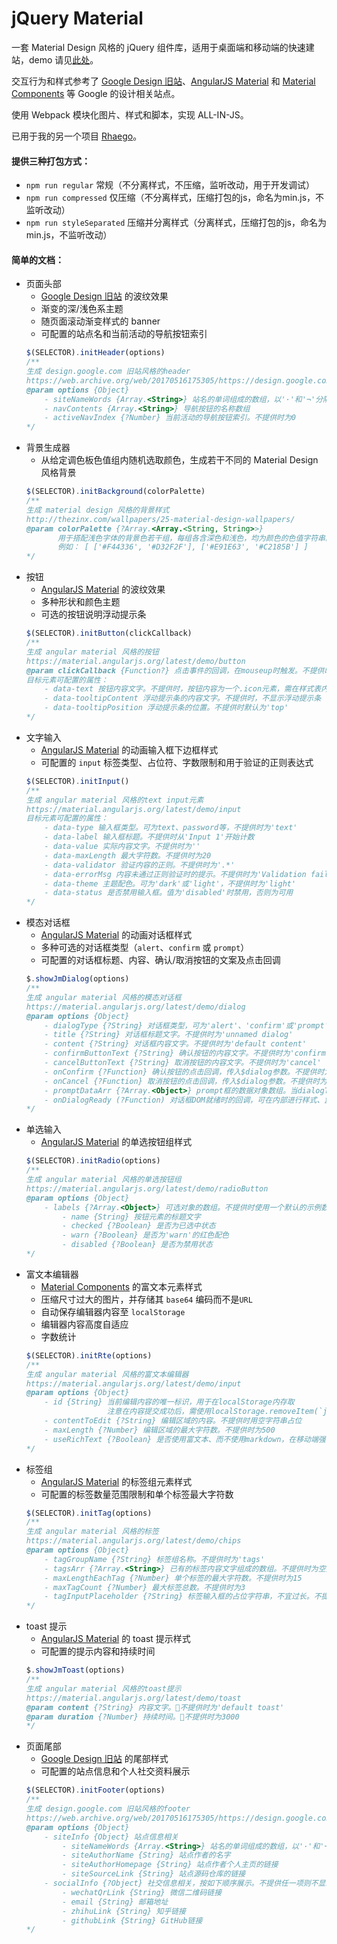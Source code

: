 # jQuery Material

一套 Material Design 风格的 jQuery 组件库，适用于桌面端和移动端的快速建站，demo 请见[此处](https://youknowznm.github.io/demos/jquery-material/)。  

交互行为和样式参考了 [Google Design 旧站](https://web.archive.org/web/20170516175305/https://design.google.com)、[AngularJS Material](https://material.angularjs.org/latest/) 和 [Material Components](https://material.io/components/web/catalog/) 等 Google 的设计相关站点。

使用 Webpack 模块化图片、样式和脚本，实现 ALL-IN-JS。

已用于我的另一个项目 [Rhaego](https://github.com/youknowznm/rhaego)。

#### 提供三种打包方式：
- `npm run regular` 常规（不分离样式，不压缩，监听改动，用于开发调试）
- `npm run compressed` 仅压缩（不分离样式，压缩打包的js，命名为min.js，不监听改动）
- `npm run styleSeparated` 压缩并分离样式（分离样式，压缩打包的js，命名为min.js，不监听改动）

#### 简单的文档：
- 页面头部
    - [Google Design 旧站](https://web.archive.org/web/20170516175305/https://design.google.com) 的波纹效果
    - 渐变的深/浅色系主题
    - 随页面滚动渐变样式的 banner
    - 可配置的站点名和当前活动的导航按钮索引
    ```javascript
    $(SELECTOR).initHeader(options)
    /**
    生成 design.google.com 旧站风格的header
    https://web.archive.org/web/20170516175305/https://design.google.com
    @param options {Object}
        - siteNameWords {Array.<String>} 站名的单词组成的数组，以'·'和'¬'分隔
        - navContents {Array.<String>} 导航按钮的名称数组
        - activeNavIndex {?Number} 当前活动的导航按钮索引。不提供时为0
    */
    ```
- 背景生成器
    - 从给定调色板色值组内随机选取颜色，生成若干不同的 Material Design 风格背景
    ```javascript
    $(SELECTOR).initBackground(colorPalette)
    /**
    生成 material design 风格的背景样式
    http://thezinx.com/wallpapers/25-material-design-wallpapers/
    @param colorPalette {?Array.<Array.<String, String>>}
           用于搭配浅色字体的背景色若干组，每组各含深色和浅色，均为颜色的色值字符串。
           例如： [ ['#F44336', '#D32F2F'], ['#E91E63', '#C2185B'] ]
    */
    ```
- 按钮
    - [AngularJS Material](https://material.angularjs.org/latest/demo/button) 的波纹效果
    - 多种形状和颜色主题
    - 可选的按钮说明浮动提示条
    ```javascript
    $(SELECTOR).initButton(clickCallback)
    /**
    生成 angular material 风格的按钮
    https://material.angularjs.org/latest/demo/button
    @param clickCallback {Function?} 点击事件的回调，在mouseup时触发。不提供时传入空方法
    目标元素可配置的属性：
        - data-text 按钮内容文字。不提供时，按钮内容为一个.icon元素，需在样式表内自行设置背景url
        - data-tooltipContent 浮动提示条的内容文字。不提供时，不显示浮动提示条
        - data-tooltipPosition 浮动提示条的位置。不提供时默认为'top'
    */
    ```
- 文字输入
    - [AngularJS Material](https://material.angularjs.org/latest/demo/input) 的动画输入框下边框样式
    - 可配置的 `input` 标签类型、占位符、字数限制和用于验证的正则表达式
    ```javascript
    $(SELECTOR).initInput()
    /**
    生成 angular material 风格的text input元素
    https://material.angularjs.org/latest/demo/input
    目标元素可配置的属性：
        - data-type 输入框类型。可为text、password等，不提供时为'text'
        - data-label 输入框标题。不提供时从'Input 1'开始计数
        - data-value 实际内容文字。不提供时为''
        - data-maxLength 最大字符数。不提供时为20
        - data-validator 验证内容的正则。不提供时为'.*'
        - data-errorMsg 内容未通过正则验证时的提示。不提供时为'Validation failed.'
        - data-theme 主题配色。可为'dark'或'light'，不提供时为'light'
        - data-status 是否禁用输入框。值为'disabled'时禁用，否则为可用
    */
    ```
- 模态对话框
    - [AngularJS Material](https://material.angularjs.org/latest/demo/dialog) 的动画对话框样式
    - 多种可选的对话框类型（`alert`、`confirm` 或 `prompt`）
    - 可配置的对话框标题、内容、确认/取消按钮的文案及点击回调
    ```javascript
    $.showJmDialog(options)
    /**
    生成 angular material 风格的模态对话框
    https://material.angularjs.org/latest/demo/dialog
    @param options {Object}
        - dialogType {?String} 对话框类型，可为'alert'、'confirm'或'prompt'。不提供时为'alert'
        - title {?String} 对话框标题文字。不提供时为'unnamed dialog'
        - content {?String} 对话框内容文字。不提供时为'default content'
        - confirmButtonText {?String} 确认按钮的内容文字。不提供时为'confirm'
        - cancelButtonText {?String} 取消按钮的内容文字。不提供时为'cancel'
        - onConfirm {?Function} 确认按钮的点击回调，传入$dialog参数。不提供时为一个空方法
        - onCancel {?Function} 取消按钮的点击回调，传入$dialog参数。不提供时为一个空方法
        - promptDataArr {?Array.<Object>} prompt框的数据对象数组。当dialogType为prompt时必须提供
        - onDialogReady (?Function) 对话框DOM就绪时的回调，可在内部进行样式、监听等的处理。不提供时为一个空方法
    */
    ```
- 单选输入
    - [AngularJS Material](https://material.angularjs.org/latest/demo/radio) 的单选按钮组样式
    ```javascript
    $(SELECTOR).initRadio(options)
    /**
    生成 angular material 风格的单选按钮组
    https://material.angularjs.org/latest/demo/radioButton
    @param options {Object}
        - labels {?Array.<Object>} 可选对象的数组。不提供时使用一个默认的示例数组
            - name {String} 按钮元素的标题文字
            - checked {?Boolean} 是否为已选中状态
            - warn {?Boolean} 是否为'warn'的红色配色
            - disabled {?Boolean} 是否为禁用状态
    */
    ```
- 富文本编辑器
    - [Material Components](https://material.io/components/web/catalog/typography/) 的富文本元素样式
    - 压缩尺寸过大的图片，并存储其 `base64` 编码而不是`URL`
    - 自动保存编辑器内容至 `localStorage`
    - 编辑器内容高度自适应
    - 字数统计
    ```javascript
    $(SELECTOR).initRte(options)
    /**
    生成 angular material 风格的富文本编辑器
    https://material.angularjs.org/latest/demo/input
    @param options {Object}
        - id {String} 当前编辑内容的唯一标识，用于在localStorage内存取
                      注意在内容提交成功后，需使用localStorage.removeItem(`jmRteDraft-${id}`)手动删除草稿
        - contentToEdit {?String} 编辑区域的内容。不提供时用空字符串占位
        - maxLength {?Number} 编辑区域的最大字符数。不提供时为500
        - useRichText {?Boolean} 是否使用富文本、而不使用markdown，在移动端强制为false。为false时隐藏编辑工具栏。不提供时为true
    */
    ```
- 标签组
    - [AngularJS Material](https://material.angularjs.org/latest/demo/chips) 的标签组元素样式
    - 可配置的标签数量范围限制和单个标签最大字符数
    ```javascript
    $(SELECTOR).initTag(options)
    /**
    生成 angular material 风格的标签
    https://material.angularjs.org/latest/demo/chips
    @param options {Object}
        - tagGroupName {?String} 标签组名称。不提供时为'tags'
        - tagsArr {?Array.<String>} 已有的标签内容文字组成的数组。不提供时为空数组
        - maxLengthEachTag {?Number} 单个标签的最大字符数。不提供时为15
        - maxTagCount {?Number} 最大标签总数。不提供时为3
        - tagInputPlaceholder {?String} 标签输入框的占位字符串，不宜过长。不提供时为'Enter a tag...'
    */
    ```
- toast 提示
    - [AngularJS Material](https://material.angularjs.org/latest/demo/toast) 的 toast 提示样式
    - 可配置的提示内容和持续时间
    ```javascript
    $.showJmToast(options)
    /**
    生成 angular material 风格的toast提示
    https://material.angularjs.org/latest/demo/toast
    @param content {?String} 内容文字。不提供时为'default toast'
    @param duration {?Number} 持续时间。不提供时为3000
    */
    ```
- 页面尾部
    - [Google Design 旧站](https://web.archive.org/web/20170516175305/https://design.google.com) 的尾部样式
    - 可配置的站点信息和个人社交资料展示
    ```javascript
    $(SELECTOR).initFooter(options)
    /**
    生成 design.google.com 旧站风格的footer
    https://web.archive.org/web/20170516175305/https://design.google.com
    @param options {Object}
        - siteInfo {Object} 站点信息相关
            - siteNameWords {Array.<String>} 站名的单词组成的数组，以'·'和'¬'分隔
            - siteAuthorName {String} 站点作者的名字
            - siteAuthorHomepage {String} 站点作者个人主页的链接
            - siteSourceLink {String} 站点源码仓库的链接
        - socialInfo {?Object} 社交信息相关，按如下顺序展示。不提供任一项则不显示其
            - wechatQrLink {String} 微信二维码链接
            - email {String} 邮箱地址
            - zhihuLink {String} 知乎链接
            - githubLink {String} GitHub链接
    */
    ```
